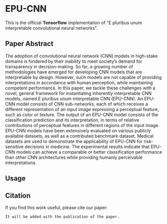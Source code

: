 # EPU-CNN
This is the official <b>Tensorflow</b> implementation of "E pluribus unum interpretable convolutional neural networks".

## Paper Abstract
The adoption of convolutional neural network (CNN) models in high-stake domains is hindered by their inability to meet 
society’s demand for transparency in decision-making. So far, a growing number of methodologies have emerged for 
developing CNN models that are interpretable by design. However, such models are not capable of providing 
interpretations in accordance with human perception, while maintaining competent performance. In this paper, 
we tackle these challenges with a novel, general framework for instantiating inherently interpretable CNN models, 
named E pluribus unum interpretable CNN (EPU-CNN). An EPU-CNN model consists of CNN sub-networks, each of which receives 
a different representation of an input image expressing a perceptual feature, such as color or texture. The output of an 
EPU-CNN model consists of the classification prediction and its interpretation, in terms of relative contributions of 
perceptual features in different regions of the input image. EPU-CNN models have been extensively evaluated on various 
publicly available datasets, as well as a contributed benchmark dataset. Medical datasets are used to demonstrate the 
applicability of EPU-CNN for risk-sensitive decisions in medicine. The experimental results indicate that EPU-CNN models 
can achieve a comparable or better classification performance than other CNN architectures while providing humanly 
perceivable interpretations.

## Usage


## Citation
If you find this work useful, please cite our paper:

```
It will be added with the publication of the paper.
```